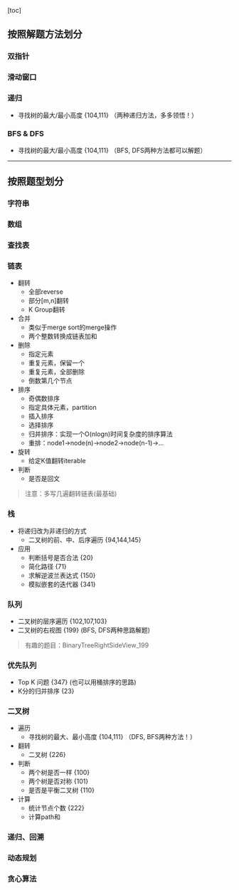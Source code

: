 [toc]

## 按照解题方法划分
### 双指针

### 滑动窗口

### 递归
- 寻找树的最大/最小高度 {104,111} （两种递归方法，多多领悟！）


### BFS & DFS
- 寻找树的最大/最小高度 {104,111} （BFS, DFS两种方法都可以解题）


---
## 按照题型划分
### 字符串

### 数组

### 查找表

### 链表
- 翻转
    - 全部reverse
    - 部分[m,n]翻转
    - K Group翻转
- 合并
    - 类似于merge sort的merge操作    
    - 两个整数转换成链表加和
- 删除
    - 指定元素     
    - 重复元素，保留一个
    - 重复元素，全部删除
    - 倒数第几个节点    
- 排序
    - 奇偶数排序
    - 指定具体元素，partition
    - 插入排序
    - 选择排序
    - 归并排序：实现一个O(nlogn)时间复杂度的排序算法
    - 重排：node1->node(n)->node2->node(n-1)->...
- 旋转
    - 给定K值翻转iterable
- 判断
    - 是否是回文
    
> 注意：多写几遍翻转链表(最基础)


### 栈
- 将递归改为非递归的方式
    - 二叉树的前、中、后序遍历 {94,144,145}
- 应用
    - 判断括号是否合法 {20}
    - 简化路径 {71}
    - 求解逆波兰表达式 {150}
    - 模拟嵌套的迭代器 {341}

### 队列
- 二叉树的层序遍历 {102,107,103}
- 二叉树的右视图 {199} (BFS, DFS两种思路解题)

> 有趣的题目：BinaryTreeRightSideView_199    

### 优先队列
- Top K 问题 {347}  (也可以用桶排序的思路)
- K分的归并排序 {23}


### 二叉树
- 遍历
    - 寻找树的最大、最小高度 {104,111} （DFS, BFS两种方法！）
- 翻转
    - 二叉树 {226}
- 判断
    - 两个树是否一样 {100}
    - 两个树是否对称 {101}
    - 是否是平衡二叉树 {110}
- 计算
    - 统计节点个数 {222}
    - 计算path和
    
    
### 递归、回溯

### 动态规划

### 贪心算法